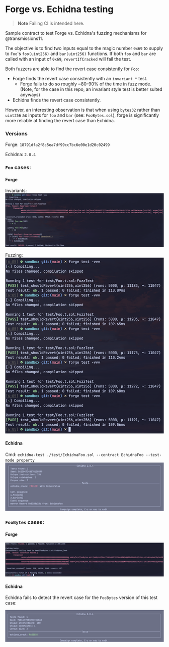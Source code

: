 # Forge vs. Echidna testing

> **Note**
> Failing CI is intended here.

Sample contract to test Forge vs. Echidna's fuzzing mechanisms for @transmissions11.

The objective is to find two inputs equal to the magic number `0x69` to supply to `Foo`'s `foo(uint256)` and `bar(uint256)` functions. If both `foo` and `bar` are called with an input of `0x69`, `revertIfCracked` will fail the test.

Both fuzzers are able to find the revert case consistently for `Foo`:
* Forge finds the revert case consistently with an `invariant_*` test.
  * Forge fails to do so roughly ~80-90% of the time in fuzz mode. (Note, for the case in this repo, an invariant style test is better suited anyways)
* Echidna finds the revert case consistently.

However, an interesting observation is that when using `bytes32` rather than `uint256` as inputs for `foo` and `bar` (see: `FooBytes.sol`), forge is significantly more reliable at finding the revert case than Echidna.

### Versions

Forge: `18791dfa2f8c5ea7df99cc7bc6e00e1d20c02499` 

Echidna: `2.0.4`

### `Foo` cases:

#### Forge

Invariants:
![forge_inv](./assets/forge_inv.png)

Fuzzing:
![forge.png](./assets/forge.png)

#### Echidna
Cmd: `echidna-test ./test/EchidnaFoo.sol --contract EchidnaFoo --test-mode property`
![echidna.png](./assets/echidna.png)

### `FooBytes` cases:

#### Forge

![forge_foobytes](./assets/forge_foobytes.png)

#### Echidna

Echidna fails to detect the revert case for the `FooBytes` version of this test case:

![echidna_foobytes](./assets/echidna_foobytes.png)
